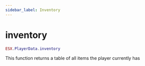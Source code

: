 ```yaml
---
sidebar_label: Inventory
---
```


# inventory

```lua
ESX.PlayerData.inventory
```

This function returns a table of all items the player currently has
